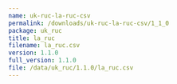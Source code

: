 ```yaml
---
name: uk-ruc-la-ruc-csv
permalink: /downloads/uk-ruc-la-ruc-csv/1_1_0
package: uk_ruc
title: la_ruc
filename: la_ruc.csv
version: 1.1.0
full_version: 1.1.0
file: /data/uk_ruc/1.1.0/la_ruc.csv
---
```

